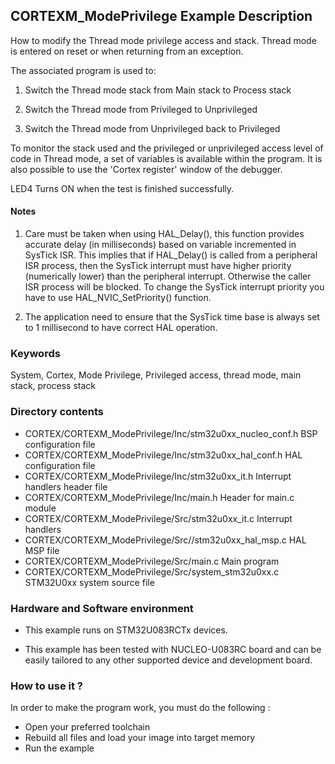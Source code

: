 ## <b>CORTEXM_ModePrivilege Example Description</b>

How to modify the Thread mode privilege access and stack. Thread mode is entered
on reset or when returning from an exception.

The associated program is used to:

1. Switch the Thread mode stack from Main stack to Process stack

2. Switch the Thread mode from Privileged to Unprivileged

3. Switch the Thread mode from Unprivileged back to Privileged

To monitor the stack used and the privileged or unprivileged access level of code
in Thread mode, a set of variables is available within the program. It is also
possible to use the 'Cortex register' window of the debugger.

LED4 Turns ON when the test is finished successfully.

#### <b>Notes</b>

1. Care must be taken when using HAL_Delay(), this function provides accurate delay (in milliseconds)
      based on variable incremented in SysTick ISR. This implies that if HAL_Delay() is called from
      a peripheral ISR process, then the SysTick interrupt must have higher priority (numerically lower)
      than the peripheral interrupt. Otherwise the caller ISR process will be blocked.
      To change the SysTick interrupt priority you have to use HAL_NVIC_SetPriority() function.
      
2.  The application need to ensure that the SysTick time base is always set to 1 millisecond
      to have correct HAL operation.

### <b>Keywords</b>

System, Cortex, Mode Privilege, Privileged access, thread mode, main stack, process stack

### <b>Directory contents</b>

  - CORTEX/CORTEXM_ModePrivilege/Inc/stm32u0xx_nucleo_conf.h     BSP configuration file
  - CORTEX/CORTEXM_ModePrivilege/Inc/stm32u0xx_hal_conf.h    HAL configuration file
  - CORTEX/CORTEXM_ModePrivilege/Inc/stm32u0xx_it.h          Interrupt handlers header file
  - CORTEX/CORTEXM_ModePrivilege/Inc/main.h                  Header for main.c module
  - CORTEX/CORTEXM_ModePrivilege/Src/stm32u0xx_it.c          Interrupt handlers
  - CORTEX/CORTEXM_ModePrivilege/Src//stm32u0xx_hal_msp.c     HAL MSP file
  - CORTEX/CORTEXM_ModePrivilege/Src/main.c                  Main program
  - CORTEX/CORTEXM_ModePrivilege/Src/system_stm32u0xx.c      STM32U0xx system source file

### <b>Hardware and Software environment</b>

  - This example runs on STM32U083RCTx devices.
    
  - This example has been tested with NUCLEO-U083RC board and can be
    easily tailored to any other supported device and development board.      

### <b>How to use it ?</b>

In order to make the program work, you must do the following :

- Open your preferred toolchain 
- Rebuild all files and load your image into target memory
- Run the example

